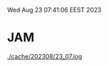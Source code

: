 Wed Aug 23 07:41:06 EEST 2023
# JAM
<a href='./cache/202308/23_07.log'>./cache/202308/23_07.log</a>
